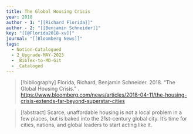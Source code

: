 ```yaml
---
title: The Global Housing Crisis
year: 2018
author - 1: "[[Richard Florida]]"
author - 2: "[[Benjamin Schneider]]"
key: "[[@Florida2018-xv]]"
journal: "[[Bloomberg News]]"
tags:
  - Notion-Catalogued
  - 2_Upgrade-MAY-2023
  - _BibTex-to-MD-Git
  - _Cataloged
---
```


> [!bibliography]
> Florida, Richard, Benjamin Schneider. 2018. “The Global Housing Crisis.” . https://www.bloomberg.com/news/articles/2018-04-11/the-housing-crisis-extends-far-beyond-superstar-cities

> [!abstract]
> Scarce, unaffordable housing is not a local problem in a few places, but is baked into the 21st-century global city. It’s time for cities, nations, and global leaders to start acting like it.